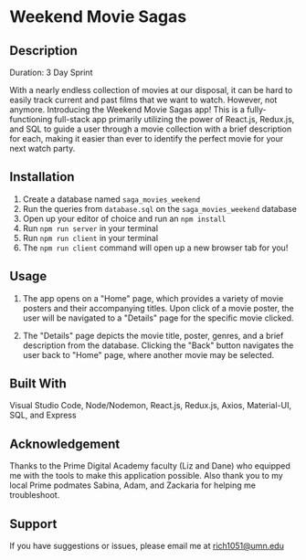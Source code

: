 # Weekend Movie Sagas

## Description

Duration: 3 Day Sprint

With a nearly endless collection of movies at our disposal, it can be hard to easily track current and past films that we want to watch. However, not anymore. Introducing the Weekend Movie Sagas app! This is a fully-functioning full-stack app primarily utilizing the power of React.js, Redux.js, and SQL to guide a user through a movie collection with a brief description for each, making it easier than ever to identify the perfect movie for your next watch party. 

## Installation

1. Create a database named `saga_movies_weekend`
2. Run the queries from `database.sql` on the `saga_movies_weekend` database
3. Open up your editor of choice and run an `npm install`
4. Run `npm run server` in your terminal
5. Run `npm run client` in your terminal
6. The `npm run client` command will open up a new browser tab for you!

## Usage

1. The app opens on a "Home" page, which provides a variety of movie posters and their accompanying titles. Upon click of a movie poster, the user will be navigated to a "Details" page for the specific movie clicked. 

2. The "Details" page depicts the movie title, poster, genres, and a brief description from the database. Clicking the "Back" button navigates the user back to "Home" page, where another movie may be selected. 

## Built With

Visual Studio Code, Node/Nodemon, React.js, Redux.js, Axios, Material-UI, SQL, and Express

## Acknowledgement

Thanks to the Prime Digital Academy faculty (Liz and Dane) who equipped me with the tools to make this application possible. Also thank you to my local Prime podmates Sabina, Adam, and Zackaria for helping me troubleshoot.

## Support

If you have suggestions or issues, please email me at rich1051@umn.edu
